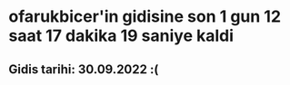 # ofarukbicer'in gidisine son 1 gun 12 saat 17 dakika 19 saniye kaldi

## Gidis tarihi: 30.09.2022 :(